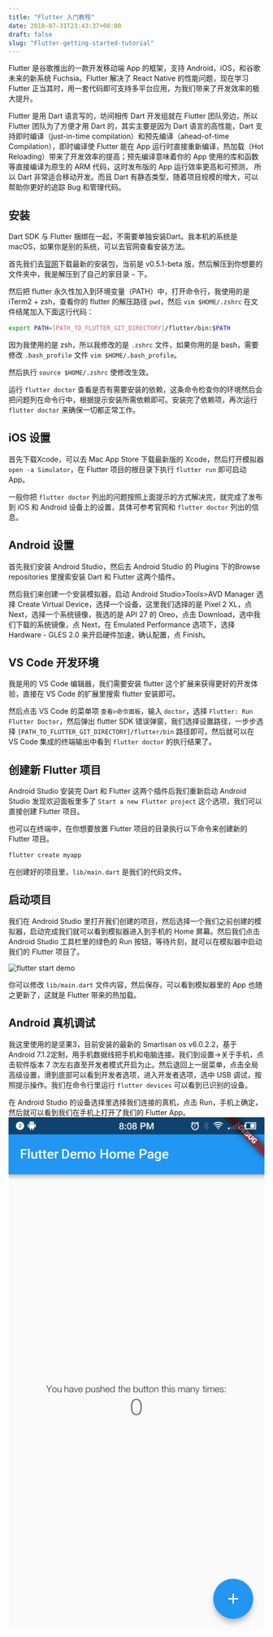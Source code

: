 ```yaml
---
title: "Flutter 入门教程"
date: 2018-07-31T23:43:37+08:00
draft: false
slug: "Flutter-getting-started-tutorial"
---
```


Flutter 是谷歌推出的一款开发移动端 App 的框架，支持 Android，iOS，和谷歌未来的新系统 Fuchsia。Flutter 解决了 React Native 的性能问题，现在学习 Flutter 正当其时，用一套代码即可支持多平台应用，为我们带来了开发效率的极大提升。

Flutter 是用 Dart 语言写的，坊间相传 Dart 开发组就在 Flutter 团队旁边，所以 Flutter 团队为了方便才用 Dart 的，其实主要是因为 Dart 语言的高性能，Dart 支持即时编译（just-in-time compilation）和预先编译（ahead-of-time Compilation），即时编译使 Flutter 能在 App 运行时直接重新编译，热加载（Hot Reloading）带来了开发效率的提高；预先编译意味着你的 App 使用的库和函数等直接编译为原生的 ARM 代码，这时发布版的 App 运行效率更高和可预测，  所以 Dart 非常适合移动开发。而且 Dart 有静态类型，随着项目规模的增大，可以帮助你更好的追踪 Bug 和管理代码。

## 安装

Dart SDK 与 Flutter 捆绑在一起，不需要单独安装Dart。我本机的系统是 macOS，如果你是别的系统，可以去官网查看安装方法。

首先我们去[官网](https://flutter.io/setup-macos/)下载最新的安装包，当前是 v0.5.1-beta 版，然后解压到你想要的文件夹中，我是解压到了自己的家目录 `~` 下。

然后把 flutter 永久性加入到环境变量（PATH）中，打开命令行，我使用的是 iTerm2 + zsh，查看你的 flutter 的解压路径 `pwd`，然后 `vim $HOME/.zshrc` 在文件结尾加入下面这行代码：

```sh
export PATH=[PATH_TO_FLUTTER_GIT_DIRECTORY]/flutter/bin:$PATH
```

因为我使用的是 zsh，所以我修改的是 `.zshrc` 文件，如果你用的是 bash，需要修改 `.bash_profile` 文件 `vim $HOME/.bash_profile`。

然后执行 `source $HOME/.zshrc` 使修改生效。

运行 `flutter doctor` 查看是否有需要安装的依赖，这条命令检查你的环境然后会把问题列在命令行中，根据提示安装所需依赖即可。安装完了依赖项，再次运行 `flutter doctor` 来确保一切都正常工作。

## iOS 设置

首先下载Xcode，可以去 Mac App Store 下载最新版的 Xcode，然后打开模拟器 `open -a Simulator`，在 Flutter 项目的根目录下执行 `flutter run` 即可启动 App。

一般你把 `flutter doctor` 列出的问题按照上面提示的方式解决完，就完成了发布到 iOS 和 Android 设备上的设置，具体可参考官网和 `flutter doctor` 列出的信息。

## Android 设置

首先我们安装 Android Studio，然后去 Android Studio 的 Plugins 下的Browse repositories 里搜索安装 Dart 和 Flutter 这两个插件。

然后我们来创建一个安装模拟器，启动 Android Studio>Tools>AVD Manager 选择 Create Virtual Device，选择一个设备，这里我们选择的是 Pixel 2 XL，点 Next，选择一个系统镜像，我选的是 API 27 的 Oreo，点击 Download，选中我们下载的系统镜像，点 Next，在 Emulated Performance 选项下，选择 Hardware - GLES 2.0 来开启硬件加速，确认配置，点 Finish。

## VS Code 开发环境

我是用的 VS Code 编辑器，我们需要安装 flutter 这个扩展来获得更好的开发体验，直接在 VS Code 的扩展里搜索 flutter 安装即可。

然后点击 VS Code 的菜单项 `查看>命令面板`，输入 `doctor`，选择 `Flutter: Run Flutter Doctor`，然后弹出 flutter SDK 错误弹窗，我们选择设置路径，一步步选择 `[PATH_TO_FLUTTER_GIT_DIRECTORY]/flutter/bin` 路径即可，然后就可以在 VS Code 集成的终端输出中看到 `flutter doctor` 的执行结果了。

## 创建新 Flutter 项目

Android Studio 安装完 Dart 和 Flutter 这两个插件后我们重新启动 Android Studio 发现欢迎面板里多了 `Start a new Flutter project` 这个选项，我们可以直接创建 Flutter 项目。

也可以在终端中，在你想要放置 Flutter 项目的目录执行以下命令来创建新的 Flutter 项目。

```sh
flutter create myapp
```

在创建好的项目里，`lib/main.dart` 是我们的代码文件。

## 启动项目

我们在 Android Studio 里打开我们创建的项目，然后选择一个我们之前创建的模拟器，启动完成我们就可以看到模拟器进入到手机的 Home 屏幕。然后我们点击 Android Studio 工具栏里的绿色的 Run 按钮，等待片刻，就可以在模拟器中启动我们的 Flutter 项目了。

![flutter start demo](/img/2018/07/flutter-android-start-demo.png)

你可以修改 `lib/main.dart` 文件内容，然后保存，可以看到模拟器里的 App 也随之更新了，这就是 Flutter 带来的热加载。

## Android 真机调试

我这里使用的是坚果3，目前安装的最新的 Smartisan os v6.0.2.2，基于 Android 7.1.2定制，用手机数据线把手机和电脑连接。我们到设置->关于手机，点击软件版本 7 次左右直至开发者模式开启为止。然后退回上一层菜单，点击全局高级设置，滑到底部可以看到开发者选项，进入开发者选项，选中 USB 调试，按照提示操作。我们在命令行里运行 `flutter devices` 可以看到已识别的设备。

在 Android Studio 的设备选择里选择我们连接的真机，点击 Run，手机上确定，然后就可以看到我们在手机上打开了我们的 Flutter App。
![Flutter Smartisan Device](static/img/2018/07/flutter-smartisan-device.png)